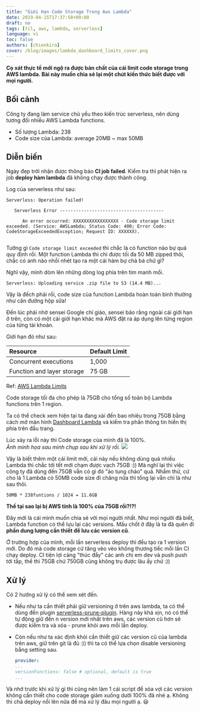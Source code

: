```yaml
---
title: "Giới Hạn Code Storage Trong Aws Lambda"
date: 2019-04-15T17:37:58+09:00
draft: no
tags: [til, aws, lambda, serverless]
language: vi
toc: false
authors: [chienkira]
cover: /blog/images/lambda_dashboard_limits_cover.png
---
```


**Cọ xát thực tế mới ngộ ra được bản chất của cái limit code storage trong AWS lambda. Bài này muốn chia sẻ lại một chút kiến thức biết được với mọi người.**

## Bối cảnh
Công ty đang làm service chủ yếu theo kiến trúc serverless, nên dùng tương đối nhiều AWS Lambda functions.

- Số lượng Lambda: 238
- Code size của Lambda: average 20MB ~ max 50MB

## Diễn biến
Ngày đẹp trời nhận được thông báo **CI job failed**.
Kiểm tra thì phát hiện ra job **deploy hàm lambda** đã không chạy được thành công.

Log của serverless như sau:
```
Serverless: Operation failed!
 
   Serverless Error ---------------------------------------
    
      An error occurred: XXXXXXXXXXXXXXXXX - Code storage limit exceeded. (Service: AWSLambda; Status Code: 400; Error Code: CodeStorageExceededException; Request ID: XXXXXX).
       
```
Tưởng gì `Code storage limit exceeded` thì chắc là có function nào bự quá quy định rồi.
Một function Lambda thì chỉ được tối đa 50 MB zipped thôi, chắc có anh nào nhồi nhét tạo ra một cái hàm bự chà bá chứ gì?

Nghĩ vậy, mình dòm lên những dòng log phía trên tìm manh mối.
```
Serverless: Uploading service .zip file to S3 (14.4 MB)...
```
Vậy là đếch phải rồi, code size của function Lambda hoàn toàn bình thường như cân đường hộp sữa!

Đến lúc phải nhờ sensei Google chỉ giáo, sensei bảo rằng ngoài cái giới hạn ở trên, còn có một cái giới hạn khác mà AWS đặt ra áp dụng lên từng region của từng tài khoản.

Giới hạn đó như sau:

| Resource                                        | Default Limit |
| :---------------------------------------------- | :------------ |
| Concurrent executions                           | 1,000         |
| Function and layer storage                      | 75 GB         |
Ref: [AWS Lambda Limits](https://docs.aws.amazon.com/lambda/latest/dg/limits.html)

Code storage tối đa cho phép là 75GB cho tổng số toàn bộ Lambda functions trên 1 region.

Ta có thể check xem hiện tại ta đang xài đến bao nhiêu trong 75GB bằng cách mở màn hình [Dashboard Lambda](https://ap-northeast-1.console.aws.amazon.com/lambda/home?region=ap-northeast-1#/) và kiểm tra phần thông tin hiển thị phía trên đầu trang.

Lúc xảy ra lỗi này thì Code storage của mình đã là 100%.  
*Ảnh minh họa sau mình chụp sau khi xử lý rồi.*
![](/blog/images/lambda_dashboard_limits.png)

Vậy là biết thêm một cái limit mới, cái này nếu không dùng quá nhiều Lambda thì chắc tới tết mới chạm được vạch 75GB :)) Mà nghĩ lại thì việc công ty đã dùng đến 75GB vẫn có gì đó "ảo tung chảo" quá.
Nhẩm thử, cứ cho là 1 Lambda có 50MB code size đi chăng nữa thì tổng lại vẫn chỉ là như sau thôi.
```
50MB * 238funtions / 1024 = 11.6GB
```

**Thế tại sao lại bị AWS tính là 100% của 75GB rồi?!?!**

Đây mới là cái mình muốn chia sẻ với mọi người nhất.
Như mọi người đã biết, Lambda function có thể lưu lại các versions.
Mấu chốt ở đây là ta đã quên đi **phần dung lượng cần thiết để lưu các version cũ**.

Ở trường hợp của mình, mỗi lần serverless deploy thì đều tạo ra 1 version mới. Do đó mà code storage cứ tăng vèo vèo không thương tiếc mỗi lần CI chạy deploy. CI tiện lợi càng "thúc đẩy" các anh chị em dev và push push tới tấp, thế thì 75GB chứ 750GB cũng không trụ được lâu ấy chứ :))

## Xử lý
Có 2 hướng xử lý có thể xem xét đến.

- Nếu như ta cần thiết phải giữ versioning ở trên aws lambda, ta có thể dùng đến plugin [serverless-prune-plugin](https://www.npmjs.com/package/serverless-prune-plugin). Hàng này khá xịn, nó có thể tự động giữ đến n version mới nhất trên aws, các version cũ hơn sẽ được kiểm tra và xóa - prune khỏi aws mỗi lần deploy.

- Còn nếu như ta xác định khỏi cần thiết giữ các version cũ của lambda trên aws, giữ trên git là đủ :)) thì ta có thể lựa chọn disable versioning bằng setting sau.

   ```yaml
   provider:
   ...
   versionFunctions: false # optional, default is true
   ...
   ```

Và nhớ trước khi xử lý gì thì cũng nên làm 1 cái script để xóa vợi các version không cần thiết cho code storage giảm xuống dưới 100% đã nhé ạ. Không thì chả deploy nổi lên nữa để mà xử lý đâu mọi người ạ. :smiley:
